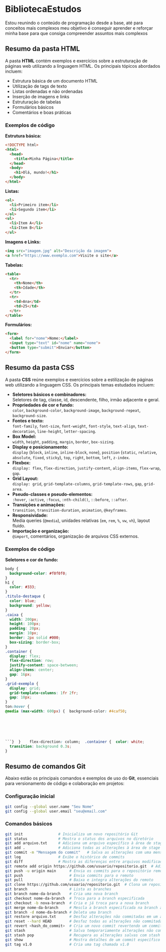 # BibliotecaEstudos
Estou reunindo o conteúdo de programação desde a base, até para conceitos mais complexos meu objetivo é conseguir aprender e reforçar minha base para que consiga compreender assuntos mais complexos

## Resumo da pasta HTML

A pasta **HTML** contém exemplos e exercícios sobre a estruturação de páginas web utilizando a linguagem HTML. Os principais tópicos abordados incluem:

- Estrutura básica de um documento HTML
- Utilização de tags de texto
- Listas ordenadas e não ordenadas
- Inserção de imagens e links
- Estruturação de tabelas
- Formulários básicos
- Comentários e boas práticas

### Exemplos de código

**Estrutura básica:**
```html
<!DOCTYPE html>
<html>
  <head>
    <title>Minha Página</title>
  </head>
  <body>
    <h1>Olá, mundo!</h1>
  </body>
</html>
```

**Listas:**
```html
<ol>
  <li>Primeiro item</li>
  <li>Segundo item</li>
</ol>
<ul>
  <li>Item A</li>
  <li>Item B</li>
</ul>
```

**Imagens e Links:**
```html
<img src="imagem.jpg" alt="Descrição da imagem">
<a href="https://www.exemplo.com">Visite o site</a>
```

**Tabelas:**
```html
<table>
  <tr>
    <th>Nome</th>
    <th>Idade</th>
  </tr>
  <tr>
    <td>Ana</td>
    <td>25</td>
  </tr>
</table>
```

**Formulários:**
```html
<form>
  <label for="nome">Nome:</label>
  <input type="text" id="nome" name="nome">
  <button type="submit">Enviar</button>
</form>
```

## Resumo da pasta CSS

A pasta **CSS** reúne exemplos e exercícios sobre a estilização de páginas web utilizando a linguagem CSS. Os principais temas estudados incluem:

- **Seletores básicos e combinadores:**  
  Seletores de tag, classe, id, descendente, filho, irmão adjacente e geral.
- **Propriedades de cor e fundo:**  
  `color`, `background-color`, `background-image`, `background-repeat`, `background-size`.
- **Fontes e texto:**  
  `font-family`, `font-size`, `font-weight`, `font-style`, `text-align`, `text-decoration`, `line-height`, `letter-spacing`.
- **Box Model:**  
  `width`, `height`, `padding`, `margin`, `border`, `box-sizing`.
- **Display e posicionamento:**  
  `display` (`block`, `inline`, `inline-block`, `none`), `position` (`static`, `relative`, `absolute`, `fixed`, `sticky`), `top`, `right`, `bottom`, `left`, `z-index`.
- **Flexbox:**  
  `display: flex`, `flex-direction`, `justify-content`, `align-items`, `flex-wrap`, `gap`.
- **Grid Layout:**  
  `display: grid`, `grid-template-columns`, `grid-template-rows`, `gap`, `grid-area`.
- **Pseudo-classes e pseudo-elementos:**  
  `:hover`, `:active`, `:focus`, `:nth-child()`, `::before`, `::after`.
- **Transições e animações:**  
  `transition`, `transition-duration`, `animation`, `@keyframes`.
- **Responsividade:**  
  Media queries (`@media`), unidades relativas (`em`, `rem`, `%`, `vw`, `vh`), layout fluido.
- **Importação e organização:**  
  `@import`, comentários, organização de arquivos CSS externos.

### Exemplos de código

**Seletores e cor de fundo:**
```css
body {
  background-color: #f0f0f0;
}
h1 {
  color: #333;
}
.titulo-destaque {
  color: blue;
  background: yellow;
}
.caixa {
  width: 200px;
  height: 100px;
  padding: 20px;
  margin: 10px;
  border: 2px solid #000;
  box-sizing: border-box;
}
.container {
  display: flex;
  flex-direction: row;
  justify-content: space-between;
  align-items: center;
  gap: 16px;
}
.grid-exemplo {
  display: grid;
  grid-template-columns: 1fr 2fr;
  gap: 10px;
}
ton:hover {
@media (max-width: 600px) {  background-color: #4caf50;






```}  }    flex-direction: column;  .container {  color: white;
  transition: background 0.3s;
}
```

## Resumo de comandos Git

Abaixo estão os principais comandos e exemplos de uso do **Git**, essenciais para versionamento de código e colaboração em projetos:

### Configuração inicial

```bash
git config --global user.name "Seu Nome"
git config --global user.email "seu@email.com"
```

### Comandos básicos

```bash
git init                # Inicializa um novo repositório Git
git status              # Mostra o status dos arquivos no diretório
git add arquivo.txt     # Adiciona um arquivo específico à área de stage
git add .               # Adiciona todas as alterações à área de stage
git commit -m "Mensagem do commit"   # Salva as alterações com uma mensagem
git log                 # Exibe o histórico de commits
git diff                # Mostra as diferenças entre arquivos modificados
git remote add origin https://github.com/usuario/repositorio.git  # Adiciona um repositório remoto
git push -u origin main      # Envia os commits para o repositório remoto (primeiro push)
git push                     # Envia commits para o remoto
git pull                     # Baixa e integra alterações do remoto
git clone https://github.com/usuario/repositorio.git  # Clona um repositório remoto
git branch                   # Lista as branches
git branch nome-da-branch    # Cria uma nova branch
git checkout nome-da-branch  # Troca para a branch especificada
git checkout -b nova-branch  # Cria e já troca para a nova branch
git merge nome-da-branch     # Mescla a branch especificada na branch atual
git branch -d nome-da-branch # Deleta uma branch
git restore arquivo.txt      # Desfaz alterações não commitadas em um arquivo
git reset --hard HEAD        # Desfaz todas as alterações não commitadas
git revert <hash_do_commit>  # Cria um novo commit revertendo um commit anterior
git stash                    # Salva temporariamente alterações não commitadas
git stash pop                # Recupera as alterações salvas com stash
git show                     # Mostra detalhes de um commit específico
git tag v1.0                 # Cria uma tag chamada v1.0
```
